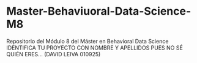 # Master-Behaviuoral-Data-Science-M8
Repositorio del Módulo 8 del Máster en Behavioral Data Science
IDENTIFICA TU PROYECTO CON NOMBRE Y APELLIDOS PUES NO SÉ QUIÉN ERES... (DAVID LEIVA 010925)
